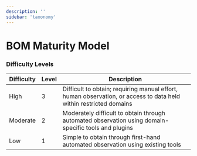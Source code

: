 ```yaml
---
description: ''
sidebar: 'taxonomy'
---
```


# BOM Maturity Model

### Difficulty Levels



| Difficulty | Level | Description                                                                                                       |
|------------|-------|-------------------------------------------------------------------------------------------------------------------|
| High       | 3     | Difficult to obtain; requiring manual effort, human observation, or access to data held within restricted domains |
| Moderate   | 2     | Moderately difficult to obtain through automated observation using domain-specific tools and plugins              |
| Low        | 1     | Simple to obtain through first-hand automated observation using existing tools                                    |
